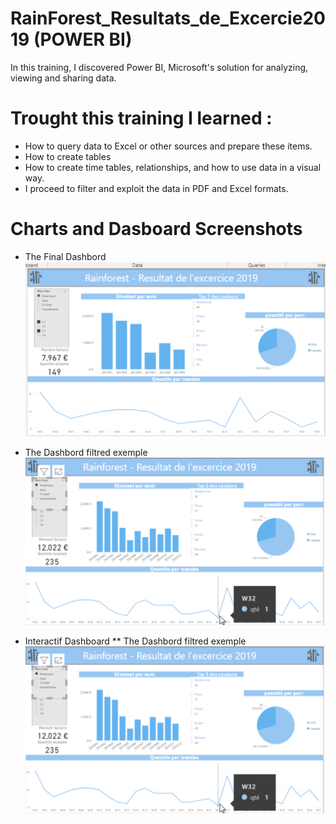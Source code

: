 # RainForest_Resultats_de_Excercie2019 (POWER BI)

In this training, I discovered Power BI, Microsoft's solution for analyzing, viewing and sharing data. 

# Trought this training I learned :

* How to query data to Excel or other sources and prepare these items. 
* How to create tables
* How to create time tables, relationships, and how to use data in a visual way. 
* I proceed to filter and exploit the data in PDF and Excel formats.



# Charts and Dasboard Screenshots

* The Final Dashbord
![Dashboard page](capt/DashboardBI.png)

* The Dashbord filtred exemple
![Dashboard page](capt/dashboard_filter.png)

* Interactif Dashboard
** The Dashbord filtred exemple
![Dashboard page](capt/dashboard_filter.png)
